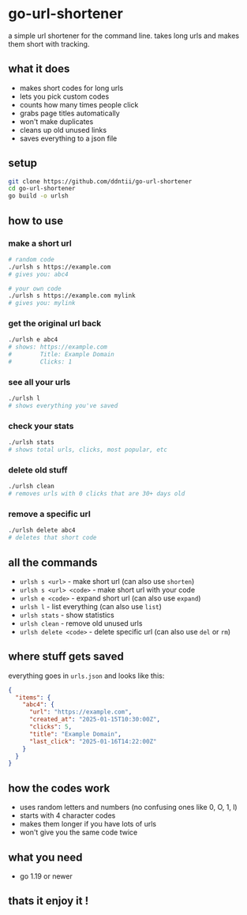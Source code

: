 # go-url-shortener

a simple url shortener for the command line. takes long urls and makes them short with tracking.

## what it does

- makes short codes for long urls
- lets you pick custom codes  
- counts how many times people click
- grabs page titles automatically
- won't make duplicates
- cleans up old unused links
- saves everything to a json file

## setup

```bash
git clone https://github.com/ddntii/go-url-shortener
cd go-url-shortener
go build -o urlsh
```

## how to use

### make a short url
```bash
# random code
./urlsh s https://example.com
# gives you: abc4

# your own code
./urlsh s https://example.com mylink
# gives you: mylink
```

### get the original url back
```bash
./urlsh e abc4
# shows: https://example.com
#        Title: Example Domain  
#        Clicks: 1
```

### see all your urls
```bash
./urlsh l
# shows everything you've saved
```

### check your stats
```bash
./urlsh stats  
# shows total urls, clicks, most popular, etc
```

### delete old stuff
```bash
./urlsh clean
# removes urls with 0 clicks that are 30+ days old
```

### remove a specific url
```bash
./urlsh delete abc4
# deletes that short code
```

## all the commands

- `urlsh s <url>` - make short url (can also use `shorten`)
- `urlsh s <url> <code>` - make short url with your code
- `urlsh e <code>` - expand short url (can also use `expand`) 
- `urlsh l` - list everything (can also use `list`)
- `urlsh stats` - show statistics
- `urlsh clean` - remove old unused urls
- `urlsh delete <code>` - delete specific url (can also use `del` or `rm`)

## where stuff gets saved

everything goes in `urls.json` and looks like this:
```json
{
  "items": {
    "abc4": {
      "url": "https://example.com",
      "created_at": "2025-01-15T10:30:00Z",
      "clicks": 5,
      "title": "Example Domain",
      "last_click": "2025-01-16T14:22:00Z"
    }
  }
}
```

## how the codes work

- uses random letters and numbers (no confusing ones like 0, O, 1, l)
- starts with 4 character codes
- makes them longer if you have lots of urls
- won't give you the same code twice

## what you need

- go 1.19 or newer



## thats it enjoy it ! 
